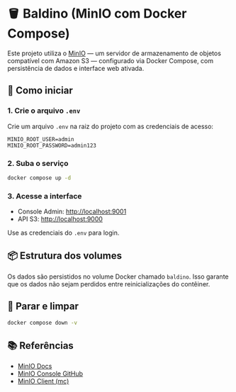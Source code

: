 # 🪣 Baldino (MinIO com Docker Compose)

Este projeto utiliza o [MinIO](https://min.io/) — um servidor de armazenamento de objetos compatível com Amazon S3 — configurado via Docker Compose, com persistência de dados e interface web ativada.

## 🚀 Como iniciar

### 1. Crie o arquivo `.env`

Crie um arquivo `.env` na raiz do projeto com as credenciais de acesso:

```env
MINIO_ROOT_USER=admin
MINIO_ROOT_PASSWORD=admin123
```

### 2. Suba o serviço

```bash
docker compose up -d
```

### 3. Acesse a interface

* Console Admin: [http://localhost:9001](http://localhost:9001)
* API S3: [http://localhost:9000](http://localhost:9000)

Use as credenciais do `.env` para login.

## 📦 Estrutura dos volumes

Os dados são persistidos no volume Docker chamado `baldino`. Isso garante que os dados não sejam perdidos entre reinicializações do contêiner.

## 🧼 Parar e limpar

```bash
docker compose down -v
```

## 📚 Referências

* [MinIO Docs](https://min.io/docs/minio/)
* [MinIO Console GitHub](https://github.com/minio/console)
* [MinIO Client (mc)](https://min.io/docs/minio/linux/reference/minio-mc.html)